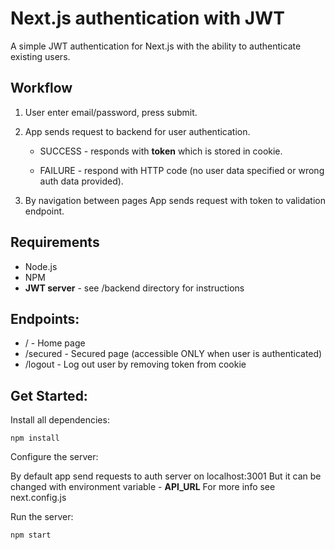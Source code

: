 # Next.js authentication with JWT

A simple JWT authentication for Next.js with the ability to authenticate existing users.

## Workflow

1. User enter email/password, press submit.

2. App sends request to backend for user authentication.

   * SUCCESS - responds with **token** which is stored in cookie.

   * FAILURE - respond with HTTP code (no user data specified or wrong auth data provided).

3. By navigation between pages App sends request with token to validation endpoint.

## Requirements
- Node.js
- NPM
- **JWT server** - see /backend directory for instructions

## Endpoints:

* / - Home page
* /secured - Secured page (accessible ONLY when user is authenticated)
* /logout - Log out user by removing token from cookie

## Get Started:

Install all dependencies:
```
npm install
```

Configure the server:

By default app send requests to auth server on localhost:3001
But it can be changed with environment variable - **API_URL**
For more info see next.config.js

Run the server:
```
npm start
```
